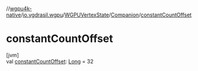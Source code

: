 //[wgpu4k-native](../../../../index.md)/[io.ygdrasil.wgpu](../../index.md)/[WGPUVertexState](../index.md)/[Companion](index.md)/[constantCountOffset](constant-count-offset.md)

# constantCountOffset

[jvm]\
val [constantCountOffset](constant-count-offset.md): [Long](https://kotlinlang.org/api/core/kotlin-stdlib/kotlin/-long/index.html) = 32